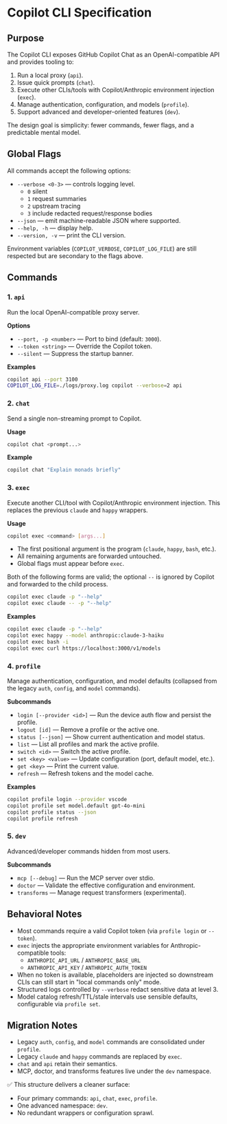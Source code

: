 # Copilot CLI Specification

## Purpose

The Copilot CLI exposes GitHub Copilot Chat as an OpenAI-compatible API and provides tooling to:

1. Run a local proxy (`api`).
2. Issue quick prompts (`chat`).
3. Execute other CLIs/tools with Copilot/Anthropic environment injection (`exec`).
4. Manage authentication, configuration, and models (`profile`).
5. Support advanced and developer-oriented features (`dev`).

The design goal is simplicity: fewer commands, fewer flags, and a predictable mental model.

## Global Flags

All commands accept the following options:

- `--verbose <0-3>` — controls logging level.
  - `0` silent
  - `1` request summaries
  - `2` upstream tracing
  - `3` include redacted request/response bodies
- `--json` — emit machine-readable JSON where supported.
- `--help, -h` — display help.
- `--version, -v` — print the CLI version.

Environment variables (`COPILOT_VERBOSE`, `COPILOT_LOG_FILE`) are still respected but are secondary to the flags above.

## Commands

### 1. `api`

Run the local OpenAI-compatible proxy server.

**Options**

- `--port, -p <number>` — Port to bind (default: `3000`).
- `--token <string>` — Override the Copilot token.
- `--silent` — Suppress the startup banner.

**Examples**

```bash
copilot api --port 3100
COPILOT_LOG_FILE=./logs/proxy.log copilot --verbose=2 api
```

### 2. `chat`

Send a single non-streaming prompt to Copilot.

**Usage**

```bash
copilot chat <prompt...>
```

**Example**

```bash
copilot chat "Explain monads briefly"
```

### 3. `exec`

Execute another CLI/tool with Copilot/Anthropic environment injection. This replaces the previous `claude` and `happy` wrappers.

**Usage**

```bash
copilot exec <command> [args...]
```

- The first positional argument is the program (`claude`, `happy`, `bash`, etc.).
- All remaining arguments are forwarded untouched.
- Global flags must appear before `exec`.

Both of the following forms are valid; the optional `--` is ignored by Copilot and forwarded to the child process.

```bash
copilot exec claude -p "--help"
copilot exec claude -- -p "--help"
```

**Examples**

```bash
copilot exec claude -p "--help"
copilot exec happy --model anthropic:claude-3-haiku
copilot exec bash -i
copilot exec curl https://localhost:3000/v1/models
```

### 4. `profile`

Manage authentication, configuration, and model defaults (collapsed from the legacy `auth`, `config`, and `model` commands).

**Subcommands**

- `login [--provider <id>]` — Run the device auth flow and persist the profile.
- `logout [id]` — Remove a profile or the active one.
- `status [--json]` — Show current authentication and model status.
- `list` — List all profiles and mark the active profile.
- `switch <id>` — Switch the active profile.
- `set <key> <value>` — Update configuration (port, default model, etc.).
- `get <key>` — Print the current value.
- `refresh` — Refresh tokens and the model cache.

**Examples**

```bash
copilot profile login --provider vscode
copilot profile set model.default gpt-4o-mini
copilot profile status --json
copilot profile refresh
```

### 5. `dev`

Advanced/developer commands hidden from most users.

**Subcommands**

- `mcp [--debug]` — Run the MCP server over stdio.
- `doctor` — Validate the effective configuration and environment.
- `transforms` — Manage request transformers (experimental).

## Behavioral Notes

- Most commands require a valid Copilot token (via `profile login` or `--token`).
- `exec` injects the appropriate environment variables for Anthropic-compatible tools:
  - `ANTHROPIC_API_URL` / `ANTHROPIC_BASE_URL`
  - `ANTHROPIC_API_KEY` / `ANTHROPIC_AUTH_TOKEN`
- When no token is available, placeholders are injected so downstream CLIs can still start in "local commands only" mode.
- Structured logs controlled by `--verbose` redact sensitive data at level 3.
- Model catalog refresh/TTL/stale intervals use sensible defaults, configurable via `profile set`.

## Migration Notes

- Legacy `auth`, `config`, and `model` commands are consolidated under `profile`.
- Legacy `claude` and `happy` commands are replaced by `exec`.
- `chat` and `api` retain their semantics.
- MCP, doctor, and transforms features live under the `dev` namespace.

✅ This structure delivers a cleaner surface:

- Four primary commands: `api`, `chat`, `exec`, `profile`.
- One advanced namespace: `dev`.
- No redundant wrappers or configuration sprawl.
